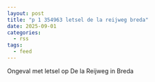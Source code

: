 ```yaml
---
layout: post
title: "p 1 354963 letsel de la reijweg breda"
date: 2025-09-01
categories: 
  - rss
tags: 
  - feed
---
```


Ongeval met letsel op De la Reijweg in Breda
